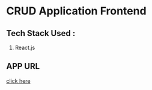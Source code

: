 # CRUD Application Frontend

## Tech Stack Used :
 1. React.js

 ## APP URL

 [click here](https://crud-frontend-phi.vercel.app/)